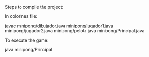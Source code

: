 Steps to compile the project:

In colorines file:

javac minipong/dibujador.java minipong/jugador1.java minipong/jugador2.java minipong/pelota.java minipong/Principal.java


To execute the game:

java minipong/Principal
